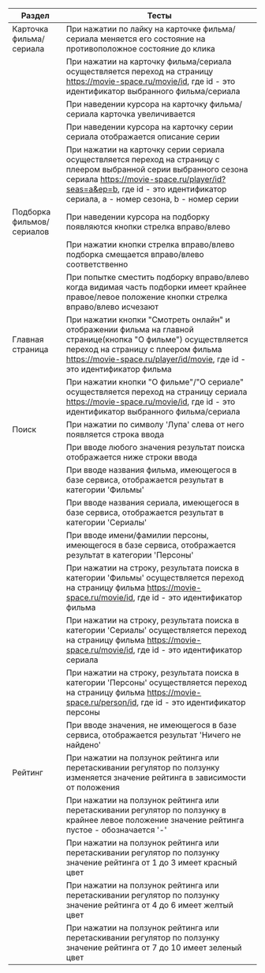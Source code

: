 |Раздел                  | Тесты                                                                                                   |
|------------------------|---------------------------------------------------------------------------------------------------------|
|Карточка фильма/сериала | При нажатии по лайку на карточке фильма/сериала меняется его состояние на противоположное состояние до клика|
|           | При нажатии на карточку фильма/сериала осуществляется переход на страницу https://movie-space.ru/movie/id, где id - это идентификатор выбранного фильма/сериала  |
|            |При наведении курсора на карточку фильма/сериала карточка увеличивается|
|            | При наведении курсора на карточку серии сериала отображается описание серии |
|            | При нажатии на карточку серии сериала осуществляется переход на страницу с плеером выбранной серии выбранного сезона сериала https://movie-space.ru/player/id?seas=a&ep=b, где id - это идентификатор сериала, a - номер сезона, b - номер серии |
|Подборка фильмов/сериалов| При наведении курсора на подборку появляются кнопки стрелка вправо/влево|
|           | При нажатии кнопки стрелка вправо/влево подборка смещается вправо/влево соответственно|
|           | При попытке сместить подборку вправо/влево когда видимая часть подборки имеет крайнее правое/левое положение кнопки стрелка вправо/влево исчезают|
|Главная страница|  При нажатии кнопки "Смотреть онлайн" и отображении фильма на главной странице(кнопка "О фильме") осуществляется переход на страницу с плеером фильма https://movie-space.ru/player/id/movie, где id - это идентификатор фильма|
|           |  При нажатии кнопки "О фильме"/"О сериале" осуществляется переход на страницу сериала https://movie-space.ru/movie/id, где id - это идентификатор выбранного фильма/сериала |
|Поиск| При нажатии по символу 'Лупа' слева от него появляется строка ввода|
|           | При вводе любого значения результат поиска отображается ниже строки ввода |
|           | При вводе названия фильма, имеющегося в базе сервиса, отображается результат в категории 'Фильмы' |
|           | При вводе названия сериала, имеющегося в базе сервиса, отображается результат в категории 'Сериалы' |
|           | При вводе имени/фамилии персоны, имеющегося в базе сервиса, отображается результат в категории 'Персоны' |
|           | При нажатии на строку, результата поиска  в категории 'Фильмы' осуществляется переход на страницу фильма https://movie-space.ru/movie/id, где id - это идентификатор фильма|
|           | При нажатии на строку, результата поиска  в категории 'Сериалы' осуществляется переход на страницу фильма https://movie-space.ru/movie/id, где id - это идентификатор сериала|
|           | При нажатии на строку, результата поиска  в категории 'Персоны' осуществляется переход на страницу фильма https://movie-space.ru/person/id, где id - это идентификатор персоны|
|           | При вводе значения, не имеющегося в базе сервиса, отображается результат 'Ничего не найдено' |
|Рейтинг| При нажатии на ползунок рейтинга или перетаскивании регулятор по ползунку изменяется значение рейтинга в зависимости от положения |
|       | При нажатии на ползунок рейтинга или перетаскивании регулятор по ползунку в крайнее левое положение значение рейтинга пустое - обозначается '-' |
|       | При нажатии на ползунок рейтинга или перетаскивании регулятор по ползунку значение рейтинга от 1 до 3 имеет красный цвет|
|       | При нажатии на ползунок рейтинга или перетаскивании регулятор по ползунку значение рейтинга от 4 до 6 имеет желтый цвет|
|       | При нажатии на ползунок рейтинга или перетаскивании регулятор по ползунку значение рейтинга от 7 до 10 имеет зеленый цвет|
